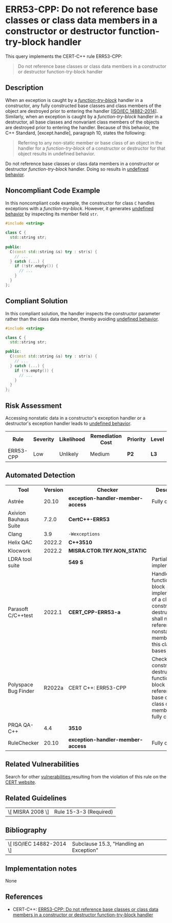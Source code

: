 # ERR53-CPP: Do not reference base classes or class data members in a constructor or destructor function-try-block handler

This query implements the CERT-C++ rule ERR53-CPP:

> Do not reference base classes or class data members in a constructor or destructor function-try-block handler


## Description

When an exception is caught by a *[function-try-block](https://en.cppreference.com/w/cpp/language/function-try-block)* handler in a constructor, any fully constructed base classes and class members of the object are destroyed prior to entering the handler \[[ISO/IEC 14882-2014](https://wiki.sei.cmu.edu/confluence/display/cplusplus/AA.+Bibliography#AA.Bibliography-ISO%2FIEC14882-2014)\]. Similarly, when an exception is caught by a *function-try-block* handler in a destructor, all base classes and nonvariant class members of the objects are destroyed prior to entering the handler. Because of this behavior, the C++ Standard, \[except.handle\], paragraph 10, states the following:

> Referring to any non-static member or base class of an object in the handler for a *function-try-block* of a constructor or destructor for that object results in undefined behavior.


Do not reference base classes or class data members in a constructor or destructor *function-try-block* handler. Doing so results in [undefined behavior](https://wiki.sei.cmu.edu/confluence/display/cplusplus/BB.+Definitions#BB.Definitions-undefinedbehavior).

## Noncompliant Code Example

In this noncompliant code example, the constructor for class `C` handles exceptions with a *function-try-block*. However, it generates [undefined behavior](https://wiki.sei.cmu.edu/confluence/display/cplusplus/BB.+Definitions#BB.Definitions-undefinedbehavior) by inspecting its member field `str`.

```cpp
#include <string>
 
class C {
  std::string str;
 
public:
  C(const std::string &s) try : str(s) {
    // ...
  } catch (...) {
    if (!str.empty()) {
      // ...
    }
  }
};

```

## Compliant Solution

In this compliant solution, the handler inspects the constructor parameter rather than the class data member, thereby avoiding [undefined behavior](https://wiki.sei.cmu.edu/confluence/display/cplusplus/BB.+Definitions#BB.Definitions-undefinedbehavior).

```cpp
#include <string>

class C {
  std::string str;

public:
  C(const std::string &s) try : str(s) {
    // ...
  } catch (...) {
    if (!s.empty()) {
      // ...
    }
  }
};
```

## Risk Assessment

Accessing nonstatic data in a constructor's exception handler or a destructor's exception handler leads to [undefined behavior](https://wiki.sei.cmu.edu/confluence/display/cplusplus/BB.+Definitions#BB.Definitions-undefinedbehavior).

<table> <tbody> <tr> <th> Rule </th> <th> Severity </th> <th> Likelihood </th> <th> Remediation Cost </th> <th> Priority </th> <th> Level </th> </tr> <tr> <td> ERR53-CPP </td> <td> Low </td> <td> Unlikely </td> <td> Medium </td> <td> <strong>P2</strong> </td> <td> <strong>L3</strong> </td> </tr> </tbody> </table>


## Automated Detection

<table> <tbody> <tr> <th> Tool </th> <th> Version </th> <th> Checker </th> <th> Description </th> </tr> <tr> <td> <a> Astrée </a> </td> <td> 20.10 </td> <td> <strong>exception-handler-member-access</strong> </td> <td> Fully checked </td> </tr> <tr> <td> <a> Axivion Bauhaus Suite </a> </td> <td> 7.2.0 </td> <td> <strong>CertC++-ERR53</strong> </td> <td> </td> </tr> <tr> <td> <a> Clang </a> </td> <td> 3.9 </td> <td> <code>-Wexceptions</code> </td> <td> </td> </tr> <tr> <td> <a> Helix QAC </a> </td> <td> 2022.2 </td> <td> <strong>C++3510</strong> </td> <td> </td> </tr> <tr> <td> <a> Klocwork </a> </td> <td> 2022.2 </td> <td> <strong>MISRA.CTOR.TRY.NON_STATIC</strong> </td> <td> </td> </tr> <tr> <td> <a> LDRA tool suite </a> </td> <td> </td> <td> <strong>549 S</strong> </td> <td> Partially implemented </td> </tr> <tr> <td> <a> Parasoft C/C++test </a> </td> <td> 2022.1 </td> <td> <strong>CERT_CPP-ERR53-a</strong> </td> <td> Handlers of a function-try-block implementation of a class constructor or destructor shall not reference nonstatic members from this class or its bases </td> </tr> <tr> <td> <a> Polyspace Bug Finder </a> </td> <td> R2022a </td> <td> <a> CERT C++: ERR53-CPP </a> </td> <td> Checks for constructor or destructor function-try-block handler referencing base class or class data member (rule fully covered) </td> </tr> <tr> <td> <a> PRQA QA-C++ </a> </td> <td> 4.4 </td> <td> <strong>3510</strong> <strong> </strong> </td> <td> </td> </tr> <tr> <td> <a> RuleChecker </a> </td> <td> 20.10 </td> <td> <strong>exception-handler-member-access</strong> </td> <td> Fully checked </td> </tr> </tbody> </table>


## Related Vulnerabilities

Search for other [vulnerabilities ](https://wiki.sei.cmu.edu/confluence/display/cplusplus/BB.+Definitions#BB.Definitions-vulnerability)resulting from the violation of this rule on the [CERT website](https://www.kb.cert.org/vulnotes/bymetric?searchview&query=FIELD+KEYWORDS+contains+ERR35-CPP).

## Related Guidelines

<table> <tbody> <tr> <td> \[ <a> MISRA 2008 </a> \] </td> <td> Rule 15-3-3 (Required) </td> </tr> </tbody> </table>


## Bibliography

<table> <tbody> <tr> <td> \[ <a> ISO/IEC 14882-2014 </a> \] </td> <td> Subclause 15.3, "Handling an Exception" </td> </tr> </tbody> </table>


## Implementation notes

None

## References

* CERT-C++: [ERR53-CPP: Do not reference base classes or class data members in a constructor or destructor function-try-block handler](https://wiki.sei.cmu.edu/confluence/pages/viewpage.action?pageId=88046682)
